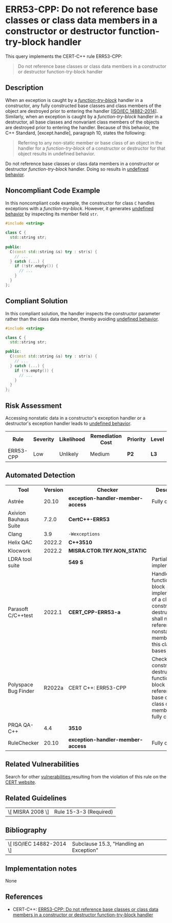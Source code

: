 # ERR53-CPP: Do not reference base classes or class data members in a constructor or destructor function-try-block handler

This query implements the CERT-C++ rule ERR53-CPP:

> Do not reference base classes or class data members in a constructor or destructor function-try-block handler


## Description

When an exception is caught by a *[function-try-block](https://en.cppreference.com/w/cpp/language/function-try-block)* handler in a constructor, any fully constructed base classes and class members of the object are destroyed prior to entering the handler \[[ISO/IEC 14882-2014](https://wiki.sei.cmu.edu/confluence/display/cplusplus/AA.+Bibliography#AA.Bibliography-ISO%2FIEC14882-2014)\]. Similarly, when an exception is caught by a *function-try-block* handler in a destructor, all base classes and nonvariant class members of the objects are destroyed prior to entering the handler. Because of this behavior, the C++ Standard, \[except.handle\], paragraph 10, states the following:

> Referring to any non-static member or base class of an object in the handler for a *function-try-block* of a constructor or destructor for that object results in undefined behavior.


Do not reference base classes or class data members in a constructor or destructor *function-try-block* handler. Doing so results in [undefined behavior](https://wiki.sei.cmu.edu/confluence/display/cplusplus/BB.+Definitions#BB.Definitions-undefinedbehavior).

## Noncompliant Code Example

In this noncompliant code example, the constructor for class `C` handles exceptions with a *function-try-block*. However, it generates [undefined behavior](https://wiki.sei.cmu.edu/confluence/display/cplusplus/BB.+Definitions#BB.Definitions-undefinedbehavior) by inspecting its member field `str`.

```cpp
#include <string>
 
class C {
  std::string str;
 
public:
  C(const std::string &s) try : str(s) {
    // ...
  } catch (...) {
    if (!str.empty()) {
      // ...
    }
  }
};

```

## Compliant Solution

In this compliant solution, the handler inspects the constructor parameter rather than the class data member, thereby avoiding [undefined behavior](https://wiki.sei.cmu.edu/confluence/display/cplusplus/BB.+Definitions#BB.Definitions-undefinedbehavior).

```cpp
#include <string>

class C {
  std::string str;

public:
  C(const std::string &s) try : str(s) {
    // ...
  } catch (...) {
    if (!s.empty()) {
      // ...
    }
  }
};
```

## Risk Assessment

Accessing nonstatic data in a constructor's exception handler or a destructor's exception handler leads to [undefined behavior](https://wiki.sei.cmu.edu/confluence/display/cplusplus/BB.+Definitions#BB.Definitions-undefinedbehavior).

<table> <tbody> <tr> <th> Rule </th> <th> Severity </th> <th> Likelihood </th> <th> Remediation Cost </th> <th> Priority </th> <th> Level </th> </tr> <tr> <td> ERR53-CPP </td> <td> Low </td> <td> Unlikely </td> <td> Medium </td> <td> <strong>P2</strong> </td> <td> <strong>L3</strong> </td> </tr> </tbody> </table>


## Automated Detection

<table> <tbody> <tr> <th> Tool </th> <th> Version </th> <th> Checker </th> <th> Description </th> </tr> <tr> <td> <a> Astrée </a> </td> <td> 20.10 </td> <td> <strong>exception-handler-member-access</strong> </td> <td> Fully checked </td> </tr> <tr> <td> <a> Axivion Bauhaus Suite </a> </td> <td> 7.2.0 </td> <td> <strong>CertC++-ERR53</strong> </td> <td> </td> </tr> <tr> <td> <a> Clang </a> </td> <td> 3.9 </td> <td> <code>-Wexceptions</code> </td> <td> </td> </tr> <tr> <td> <a> Helix QAC </a> </td> <td> 2022.2 </td> <td> <strong>C++3510</strong> </td> <td> </td> </tr> <tr> <td> <a> Klocwork </a> </td> <td> 2022.2 </td> <td> <strong>MISRA.CTOR.TRY.NON_STATIC</strong> </td> <td> </td> </tr> <tr> <td> <a> LDRA tool suite </a> </td> <td> </td> <td> <strong>549 S</strong> </td> <td> Partially implemented </td> </tr> <tr> <td> <a> Parasoft C/C++test </a> </td> <td> 2022.1 </td> <td> <strong>CERT_CPP-ERR53-a</strong> </td> <td> Handlers of a function-try-block implementation of a class constructor or destructor shall not reference nonstatic members from this class or its bases </td> </tr> <tr> <td> <a> Polyspace Bug Finder </a> </td> <td> R2022a </td> <td> <a> CERT C++: ERR53-CPP </a> </td> <td> Checks for constructor or destructor function-try-block handler referencing base class or class data member (rule fully covered) </td> </tr> <tr> <td> <a> PRQA QA-C++ </a> </td> <td> 4.4 </td> <td> <strong>3510</strong> <strong> </strong> </td> <td> </td> </tr> <tr> <td> <a> RuleChecker </a> </td> <td> 20.10 </td> <td> <strong>exception-handler-member-access</strong> </td> <td> Fully checked </td> </tr> </tbody> </table>


## Related Vulnerabilities

Search for other [vulnerabilities ](https://wiki.sei.cmu.edu/confluence/display/cplusplus/BB.+Definitions#BB.Definitions-vulnerability)resulting from the violation of this rule on the [CERT website](https://www.kb.cert.org/vulnotes/bymetric?searchview&query=FIELD+KEYWORDS+contains+ERR35-CPP).

## Related Guidelines

<table> <tbody> <tr> <td> \[ <a> MISRA 2008 </a> \] </td> <td> Rule 15-3-3 (Required) </td> </tr> </tbody> </table>


## Bibliography

<table> <tbody> <tr> <td> \[ <a> ISO/IEC 14882-2014 </a> \] </td> <td> Subclause 15.3, "Handling an Exception" </td> </tr> </tbody> </table>


## Implementation notes

None

## References

* CERT-C++: [ERR53-CPP: Do not reference base classes or class data members in a constructor or destructor function-try-block handler](https://wiki.sei.cmu.edu/confluence/pages/viewpage.action?pageId=88046682)
